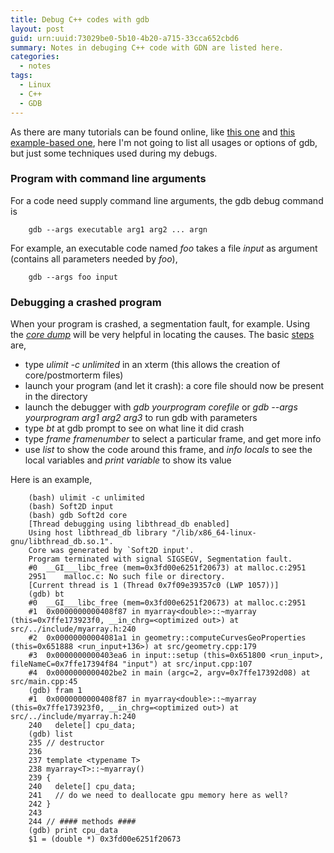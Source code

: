 ```yaml
---
title: Debug C++ codes with gdb
layout: post
guid: urn:uuid:73029be0-5b10-4b20-a715-33cca652cbd6
summary: Notes in debuging C++ code with GDN are listed here.
categories:
  - notes
tags:
  - Linux
  - C++
  - GDB
---
```


As there are many tutorials can be found online, like [this one](http://www.math.bas.bg/~nkirov/2005/netb151/debugging-with-gdb.html) and 
[this example-based one](https://mooseframework.inl.gov/application_development/debugging.html), 
here I'm not going to list all usages or options of gdb, but just some techniques used during my debugs.

### Program with command line arguments
For a code need supply command line arguments, the gdb debug command is

```
    gdb --args executable arg1 arg2 ... argn
```

For example, an executable code named *foo* takes a file *input* as argument (contains all parameters needed by *foo*),

```
    gdb --args foo input
```

### Debugging a crashed program
When your program is crashed, a segmentation fault, for example. Using the [*core dump*](https://jvns.ca/blog/2018/04/28/debugging-a-segfault-on-linux/) will be very helpful in 
locating the causes. The basic [steps](https://stackoverflow.com/questions/7647298/segmentation-fault-when-running-but-success-when-debugging) are,

- type *ulimit -c unlimited* in an xterm (this allows the creation of core/postmorterm files)
- launch your program (and let it crash): a core file should now be present in the directory
- launch the debugger with *gdb yourprogram corefile* or _gdb --args yourprogram arg1 arg2 arg3_ to run gdb with parameters
- type *bt* at gdb prompt to see on what line it did crash
- type *frame framenumber* to select a particular frame, and get more info
- use *list* to show the code around this frame, and *info locals* to see the local variables and *print variable* to show its value

Here is an example,

```
    (bash) ulimit -c unlimited
    (bash) Soft2D input
    (bash) gdb Soft2d core
    [Thread debugging using libthread_db enabled]
    Using host libthread_db library "/lib/x86_64-linux-gnu/libthread_db.so.1".
    Core was generated by `Soft2D input'.
    Program terminated with signal SIGSEGV, Segmentation fault.
    #0  __GI___libc_free (mem=0x3fd00e6251f20673) at malloc.c:2951
    2951	malloc.c: No such file or directory.
    [Current thread is 1 (Thread 0x7f09e39357c0 (LWP 1057))]
    (gdb) bt
    #0  __GI___libc_free (mem=0x3fd00e6251f20673) at malloc.c:2951
    #1  0x0000000000408f87 in myarray<double>::~myarray (this=0x7ffe173923f0, __in_chrg=<optimized out>) at src/../include/myarray.h:240
    #2  0x00000000004081a1 in geometry::computeCurvesGeoProperties (this=0x651888 <run_input+136>) at src/geometry.cpp:179
    #3  0x0000000000403ea6 in input::setup (this=0x651800 <run_input>, fileNameC=0x7ffe17394f84 "input") at src/input.cpp:107
    #4  0x0000000000402be2 in main (argc=2, argv=0x7ffe17392d08) at src/main.cpp:45
    (gdb) fram 1
    #1  0x0000000000408f87 in myarray<double>::~myarray (this=0x7ffe173923f0, __in_chrg=<optimized out>) at src/../include/myarray.h:240
    240	  delete[] cpu_data;
    (gdb) list
    235	// destructor
    236
    237	template <typename T>
    238	myarray<T>::~myarray()
    239	{
    240	  delete[] cpu_data;
    241	  // do we need to deallocate gpu memory here as well?
    242	}
    243
    244	// #### methods ####
    (gdb) print cpu_data
    $1 = (double *) 0x3fd00e6251f20673
```
